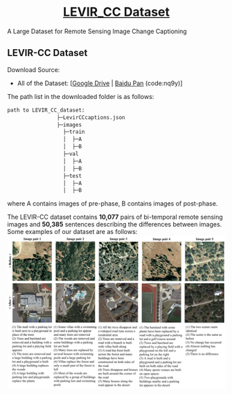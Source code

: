 <div align="center">
<h1><a href="https://ieeexplore.ieee.org/document/9934924">LEVIR_CC Dataset</a></h1>
</div>
A Large Dataset for Remote Sensing Image Change Captioning


## LEVIR-CC Dataset 
Download Source:
- All of the Dataset: [[Google Drive](https://drive.google.com/drive/folders/1cEv-BXISfWjw1RTzL39uBojH7atjLdCG?usp=sharing)  &#124; [Baidu Pan](https://pan.baidu.com/s/1YrWcz090kdqOZ0lrbqXJJA) (code:nq9y)]

The path list in the downloaded folder is as follows:
```python
path to LEVIR_CC_dataset:
                ├─LevirCCcaptions.json
                ├─images
                  ├─train
                  │  ├─A
                  │  ├─B
                  ├─val
                  │  ├─A
                  │  ├─B
                  ├─test
                  │  ├─A
                  │  ├─B
```
where A contains images of pre-phase, B contains images of post-phase.

The LEVIR-CC dataset contains **10,077** pairs of bi-temporal remote sensing images and **50,385** sentences describing the differences between images.
Some examples of our dataset are as follows:
![dataset_example](https://github.com/Chen-Yang-Liu/RSICC/blob/main/Example/dataset_example.png)
